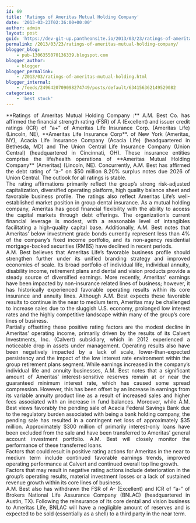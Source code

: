 ```yaml
---
id: 69
title: 'Ratings of Ameritas Mutual Holding Company'
date: '2013-03-23T02:36:00+00:00'
author: admin
layout: post
guid: 'https://dev-git-up.pantheonsite.io/2013/03/23/ratings-of-ameritas-mutual-holding-company/'
permalink: /2013/03/23/ratings-of-ameritas-mutual-holding-company/
blogger_blog:
    - pub-1306355070136339.blogspot.com
blogger_author:
    - blogger
blogger_permalink:
    - /2013/03/ratings-of-ameritas-mutual-holding.html
blogger_internal:
    - /feeds/2496420709098274749/posts/default/634156362149529082
categories:
    - 'best stock'
---
```


<div style="text-align: justify;"> **Ratings of Ameritas Mutual Holding Company :** A.M. Best Co. has affirmed the financial strength rating (FSR) of A (Excellent) and issuer credit ratings (ICR) of “a+” of Ameritas Life Insurance Corp. (Ameritas Life) (Lincoln, NE), **Ameritas Life Insurance Corp**. of New York (Ameritas, NY), Acacia Life Insurance Company (Acacia Life) (headquartered in Bethesda, MD) and The Union Central Life Insurance Company (Union Central) (headquartered in Cincinnati, OH). These insurance entities comprise the life/health operations of **Ameritas Mutual Holding Company** (Ameritas) (Lincoln, NE). Concurrently, A.M. Best has affirmed the debt rating of “a-” on $50 million 8.20% surplus notes due 2026 of Union Central. The outlook for all ratings is stable.</div><a name="more"></a>

<div style="text-align: justify;">The rating affirmations primarily reflect the group’s strong risk-adjusted capitalization, diversified operating platform, high quality balance sheet and favorable business profile. The ratings also reflect Ameritas Life’s well-established market position in group dental insurance. As a mutual holding company, Ameritas has good financial flexibility with the ability to access the capital markets through debt offerings. The organization’s current financial leverage is modest, with a reasonable level of intangibles facilitating a high-quality capital base. Additionally, A.M. Best notes that Ameritas’ below investment grade bonds currently represent less than 4% of the company’s fixed income portfolio, and its non-agency residential mortgage-backed securities (RMBS) have declined in recent periods.</div><div style="text-align: justify;"></div><div style="text-align: justify;">A.M. Best believes that Ameritas Life’s favorable business profile should strengthen further under its unified branding strategy and improved economies of scale. Its broad portfolio of individual life, individual annuity, disability income, retirement plans and dental and vision products provide a steady source of diversified earnings. More recently, Ameritas’ earnings have been impacted by non-insurance related lines of business; however, it has historically experienced favorable operating results within its core insurance and annuity lines. Although A.M. Best expects these favorable results to continue in the near to medium term, Ameritas may be challenged to increase sales due to the sluggish U.S. economy, prolonged low interest rates and the highly competitive landscape within many of the group’s core lines of business.</div><div style="text-align: justify;"></div><div style="text-align: justify;">Partially offsetting these positive rating factors are the modest decline in Ameritas’ operating income, primarily driven by the results of its Calvert Investments, Inc. (Calvert) subsidiary, which in 2012 experienced a noticeable drop in assets under management. Operating results also have been negatively impacted by a lack of scale, lower-than-expected persistency and the impact of the low interest rate environment within the group retirement plans segment. While earnings increased in the company’s individual life and annuity businesses, A.M. Best notes that a significant amount of Ameritas’ interest-sensitive reserves remain at or near the guaranteed minimum interest rate, which has caused some spread compression. However, this has been offset by an increase in earnings from its variable annuity product line as a result of increased sales and higher fees associated with an increase in fund balances. Moreover, while A.M. Best views favorably the pending sale of Acacia Federal Savings Bank due to the regulatory burden associated with being a bank holding company, the pending sale has resulted in a contingent net loss of approximately $35 million. Approximately $300 million of primarily interest-only loans have been excluded from the sale and have been transferred to Ameritas’ general account investment portfolio. A.M. Best will closely monitor the performance of these transferred loans.</div><div style="text-align: justify;"></div><div style="text-align: justify;">Factors that could result in positive rating actions for Ameritas in the near to medium term include continued favorable earnings trends, improved operating performance at Calvert and continued overall top line growth.</div><div style="text-align: justify;"></div><div style="text-align: justify;">Factors that may result in negative rating actions include deterioration in the group’s operating results, material investment losses or a lack of sustained revenue growth within its core lines of business.</div><div style="text-align: justify;"></div><div style="text-align: justify;">A.M. Best also has withdrawn the FSR of A- (Excellent) and ICR of “a-” of Brokers National Life Assurance Company (BNLAC) (headquartered in Austin, TX). Following the reinsurance of its core dental and vision business to Ameritas Life, BNLAC will have a negligible amount of reserves and is expected to be sold (essentially as a shell) to a third party in the near term. </div>